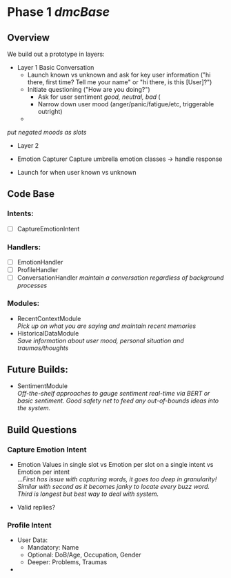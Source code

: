 # Phase 1 *dmcBase*

## Overview

We build out a prototype in layers:  

* Layer 1 Basic Conversation  
  * Launch known vs unknown and ask for key user information ("hi there, first time? Tell me your name" or "hi there, is this [User]?")
  * Initiate questioning ("How are you doing?")
    * Ask for user sentiment _good, neutral, bad_ (
    * Narrow down user mood (anger/panic/fatigue/etc, triggerable outright)
  * 
  
_put negated moods as slots_  

* Layer 2

* Emotion Capturer Capture umbrella emotion classes -> handle response
* Launch for when user known vs unknown


## Code Base

### Intents:
* [ ] CaptureEmotionIntent

### Handlers:
* [ ] EmotionHandler 
* [ ] ProfileHandler 
* [ ] ConversationHandler *maintain a conversation regardless of background processes*

### Modules:
* RecentContextModule  
*Pick up on what you are saying and maintain recent memories*  
* HistoricalDataModule  
*Save information about user mood, personal situation and traumas/thoughts*  

## Future Builds:

* SentimentModule  
*Off-the-shelf approaches to gauge sentiment real-time via BERT or basic sentiment. Good safety net to feed any out-of-bounds ideas into the system.* 

## Build Questions

### Capture Emotion Intent
* Emotion Values in single slot vs Emotion per slot on a single intent vs Emotion per intent  
..._First has issue with capturing words, it goes too deep in granularity! Similar with second as it becomes janky to locate every buzz word. Third is longest but best way to deal with system._  

* Valid replies?

### Profile Intent
* User Data:
  - Mandatory: Name
  - Optional: DoB/Age, Occupation, Gender
  - Deeper: Problems, Traumas
* 


